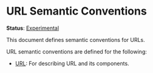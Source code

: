 <!--- Hugo front matter used to generate the website version of this page:
linkTitle: URL
path_base_for_github_subdir:
  from: content/en/docs/specs/semconv/url/_index.md
  to: url/README.md
--->

# URL Semantic Conventions

**Status**: [Experimental][DocumentStatus]

This document defines semantic conventions for URLs.

URL semantic conventions are defined for the following:

* [URL](url.md): For describing URL and its components.

[DocumentStatus]: https://github.com/open-telemetry/opentelemetry-specification/tree/v1.22.0/specification/document-status.md
